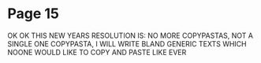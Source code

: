 # Page 15

OK OK THIS NEW YEARS RESOLUTION IS: NO MORE COPYPASTAS, NOT A SINGLE ONE COPYPASTA, I WILL WRITE BLAND GENERIC TEXTS WHICH NOONE WOULD LIKE TO COPY AND PASTE LIKE EVER


